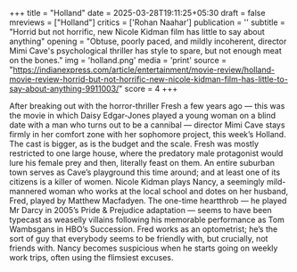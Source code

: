 +++
title = "Holland"
date = 2025-03-28T19:11:25+05:30
draft = false
mreviews = ["Holland"]
critics = ['Rohan Naahar']
publication = ''
subtitle = "Horrid but not horrific, new Nicole Kidman film has little to say about anything"
opening = "Obtuse, poorly paced, and mildly incoherent, director Mimi Cave's psychological thriller has style to spare, but not enough meat on the bones."
img = 'holland.png'
media = 'print'
source = "https://indianexpress.com/article/entertainment/movie-review/holland-movie-review-horrid-but-not-horrific-new-nicole-kidman-film-has-little-to-say-about-anything-9911003/"
score = 4
+++

After breaking out with the horror-thriller Fresh a few years ago — this was the movie in which Daisy Edgar-Jones played a young woman on a blind date with a man who turns out to be a cannibal — director Mimi Cave stays firmly in her comfort zone with her sophomore project, this week’s Holland. The cast is bigger, as is the budget and the scale. Fresh was mostly restricted to one large house, where the predatory male protagonist would lure his female prey and then, literally feast on them. An entire suburban town serves as Cave’s playground this time around; and at least one of its citizens is a killer of women. Nicole Kidman plays Nancy, a seemingly mild-mannered woman who works at the local school and dotes on her husband, Fred, played by Matthew Macfadyen. The one-time heartthrob — he played Mr Darcy in 2005’s Pride & Prejudice adaptation — seems to have been typecast as weaselly villains following his memorable performance as Tom Wambsgans in HBO’s Succession. Fred works as an optometrist; he’s the sort of guy that everybody seems to be friendly with, but crucially, not friends with. Nancy becomes suspicious when he starts going on weekly work trips, often using the flimsiest excuses.
